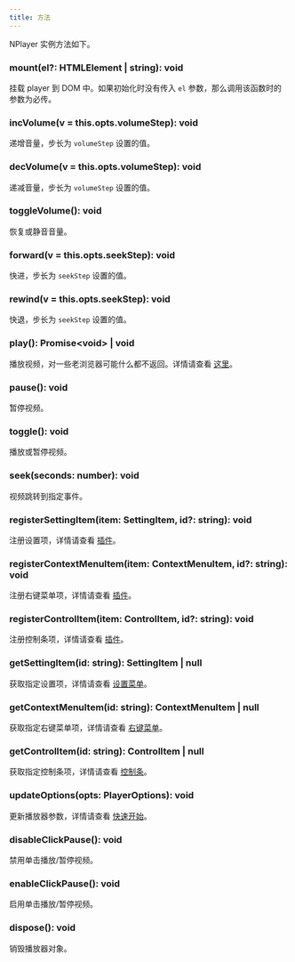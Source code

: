 ```yaml
---
title: 方法
---
```


NPlayer 实例方法如下。

### mount(el?: HTMLElement | string): void

挂载 player 到 DOM 中。如果初始化时没有传入 `el` 参数，那么调用该函数时的参数为必传。

### incVolume(v = this.opts.volumeStep): void

递增音量，步长为 `volumeStep` 设置的值。

### decVolume(v = this.opts.volumeStep): void

递减音量，步长为 `volumeStep` 设置的值。

### toggleVolume(): void

恢复或静音音量。

### forward(v = this.opts.seekStep): void

快进，步长为 `seekStep` 设置的值。

### rewind(v = this.opts.seekStep): void

快退，步长为 `seekStep` 设置的值。

### play(): Promise\<void\> | void
  
播放视频，对一些老浏览器可能什么都不返回。详情请查看 [这里](https://developer.mozilla.org/en-US/docs/Web/API/HTMLMediaElement/play)。

### pause(): void

暂停视频。

### toggle(): void

播放或暂停视频。

### seek(seconds: number): void

视频跳转到指定事件。

### registerSettingItem(item: SettingItem, id?: string): void

注册设置项，详情请查看 [插件](plugin.md)。

### registerContextMenuItem(item: ContextMenuItem, id?: string): void

注册右键菜单项，详情请查看 [插件](plugin.md)。

### registerControlItem(item: ControlItem, id?: string): void

注册控制条项，详情请查看 [插件](plugin.md)。

### getSettingItem(id: string): SettingItem | null

获取指定设置项，详情请查看 [设置菜单](settings.md)。

### getContextMenuItem(id: string): ContextMenuItem | null

获取指定右键菜单项，详情请查看 [右键菜单](contextmenu.md)。

### getControlItem(id: string): ControlItem | null

获取指定控制条项，详情请查看 [控制条](control.md)。

### updateOptions(opts: PlayerOptions): void

更新播放器参数，详情请查看 [快速开始](getting-started.md)。

### disableClickPause(): void

禁用单击播放/暂停视频。

### enableClickPause(): void

启用单击播放/暂停视频。

### dispose(): void

销毁播放器对象。
